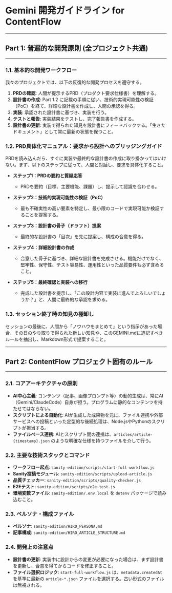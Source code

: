 
# Gemini 開発ガイドライン for ContentFlow

---
## Part 1: 普遍的な開発原則 (全プロジェクト共通)
---

### 1.1. 基本的な開発ワークフロー

我々のプロジェクトでは、以下の反復的な開発プロセスを遵守する。

1.  **PRDの確認**: 人間が提示するPRD（プロダクト要求仕様書）を理解する。
2.  **設計書の作成**: Part 1.2 に記載の手順に従い、技術的実現可能性の検証（PoC）を経て、詳細な設計書を作成し、人間の承認を得る。
3.  **実装**: 承認された設計書に基づき、実装を行う。
4.  **テストと報告**: 実装結果をテストし、完了報告書を作成する。
5.  **設計書の更新**: 実装で得られた知見を設計書にフィードバックする。「生きたドキュメント」として常に最新の状態を保つこと。

### 1.2. PRD具体化マニュアル：要求から設計へのブリッジングガイド

PRDを読み込んだら、すぐに実装や最終的な設計書の作成に取り掛かってはいけない。まず、以下のステップに従って、人間と対話し、要求を具体化すること。

*   **ステップ1：PRDの要約と質疑応答**
    *   PRDを要約（目標、主要機能、課題）し、提示して認識を合わせる。

*   **ステップ2：技術的実現可能性の検証（PoC）**
    *   最も不確実性の高い要素を特定し、最小限のコードで実現可能か検証することを提案する。

*   **ステップ3：設計書の骨子（ドラフト）提案**
    *   最終的な設計書の「目次」を先に提案し、構成の合意を得る。

*   **ステップ4：詳細設計書の作成**
    *   合意した骨子に基づき、詳細な設計書を完成させる。機能だけでなく、堅牢性、保守性、テスト容易性、運用性といった品質要件も必ず含めること。

*   **ステップ5：最終確認と実装への移行**
    *   完成した設計書を提示し、「この設計内容で実装に進んでよろしいでしょうか？」と、人間に最終的な承認を求める。

### 1.3. セッション終了時の知見の棚卸し

セッションの最後に、人間から「ノウハウをまとめて」という指示があった場合、その日のやり取りで得られた新しい知見や、このGEMINI.mdに追記すべきルールを抽出し、Markdown形式で提案すること。

---
## Part 2: ContentFlow プロジェクト固有のルール
---

### 2.1. コアアーキテクチャの原則

- **AI中心主義**: コンテンツ（記事、画像プロンプト等）の動的生成は、常にAI（Gemini/ClaudeCode）自身が担う。プログラムに静的なコンテンツを持たせてはならない。
- **スクリプトによる自動化**: AIが生成した成果物を元に、ファイル連携や外部サービスへの投稿といった定型的な後続処理は、Node.jsやPythonのスクリプトが担当する。
- **ファイルベース連携**: AIとスクリプト間の連携は、`articles/article-{timestamp}.json` のような明確な仕様を持つファイルを介して行う。

### 2.2. 主要な技術スタックとコマンド

- **ワークフロー起点**: `sanity-edition/scripts/start-full-workflow.js`
- **Sanity投稿モジュール**: `sanity-edition/scripts/upload-article.js`
- **品質チェッカー**: `sanity-edition/scripts/quality-checker.js`
- **E2Eテスト**: `sanity-edition/scripts/e2e-test.js`
- **環境変数ファイル**: `sanity-edition/.env.local` を `dotenv` パッケージで読み込むこと。

### 2.3. ペルソナ・構成ファイル

- **ペルソナ**: `sanity-edition/HIRO_PERSONA.md`
- **記事構成**: `sanity-edition/HIRO_ARTICLE_STRUCTURE.md`

### 2.4. 開発上の注意点

- **設計書の更新**: 実装中に設計からの変更が必要になった場合は、まず設計書を更新し、合意を得てからコードを修正すること。
- **ファイル選択ロジック**: `start-full-workflow.js` は、`metadata.createdAt` を基準に最新の `article-*.json` ファイルを選択する。古い形式のファイルは無視される。
